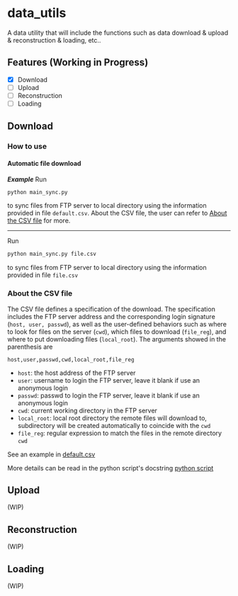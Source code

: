 # data_utils
A data utility that will include the functions such as data download & upload & reconstruction & loading, etc..

## Features (Working in Progress)

- [x] Download
- [ ] Upload
- [ ] Reconstruction
- [ ] Loading

## Download

### How to use

#### Automatic file download

***Example***
Run 

```bash
python main_sync.py
```

to sync files from FTP server to local directory using the information provided in file `default.csv`. About the CSV file, the user can refer to [About the CSV file](#csv) for more. 

---

Run 

```bash
python main_sync.py file.csv
```

to sync files from FTP server to local directory using the information provided in file `file.csv`

### About the CSV file<a name="csv"></a>
The CSV file defines a specification of the download. The specification includes the FTP server address and the corresponding login signature (`host, user, passwd`), as well as the user-defined behaviors such as where to look for files on the server (`cwd`), which files to download (`file_reg`), and where to put downloading files (`local_root`). The arguments showed in the parenthesis are

```
host,user,passwd,cwd,local_root,file_reg 
```

- `host`: the host address of the FTP server
- `user`: username to login the FTP server, leave it blank if use an anonymous login
- `passwd`: passwd to login the FTP server, leave it blank if use an anonymous login
- `cwd`: current working directory in the FTP server
- `local_root`: local root directory the remote files will download to, subdirectory will be created automatically to coincide with the `cwd`
- `file_reg`: regular expression to match the files in the remote directory `cwd`

See an example in [default.csv](default.csv)

More details can be read in the python script's docstring
[python script](ftp_downloader.py)

## Upload
(WIP)

## Reconstruction
(WIP)

## Loading
(WIP)
